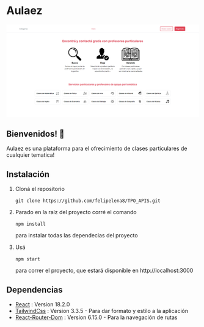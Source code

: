 # Aulaez

![Screenshot](/public/home.png)

## Bienvenidos! 👋

Aulaez es una plataforma para el ofrecimiento de clases particulares de cualquier tematica!

## Instalación

1. Cloná el repositorio

   ```
   git clone https://github.com/felipelena8/TPO_APIS.git
   ```

2. Parado en la raíz del proyecto corré el comando

   ```
   npm install
   ```

   para instalar todas las dependecias del proyecto

3. Usá

   ```
   npm start
   ```

   para correr el proyecto, que estará disponible en http://localhost:3000

## Dependencias

- [React](https://reactjs.org/) : Version 18.2.0
- [TailwindCss](https://tailwindcss.com) : Version 3.3.5 - Para dar formato y estilo a la aplicación
- [React-Router-Dom](https://reactrouter.com) : Version 6.15.0 - Para la navegación de rutas
